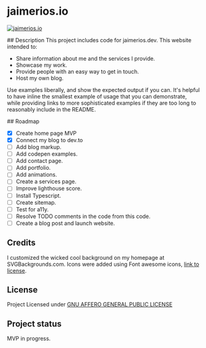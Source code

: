 # jaimerios.io
<!-- TODO: Add other Badges -->
[![jaimerios.io](https://img.shields.io/endpoint?url=https://dashboard.cypress.io/badge/simple/o7umst/main&style=flat&logo=cypress)](https://dashboard.cypress.io/projects/o7umst/runs)

## Description
This project includes code for jaimerios.dev. This website intended to:

- Share information about me and the services I provide.
- Showcase my work.
- Provide people with an easy way to get in touch.
- Host my own blog.


<!-- TODO: Visuals, specially a compelling image about my website -->

<!-- TODO: Usage: URL to my blog -->
Use examples liberally, and show the expected output if you can. It's helpful to have inline the smallest example of usage that you can demonstrate, while providing links to more sophisticated examples if they are too long to reasonably include in the README.

<!-- TODO: Add Support section
Tell people where they can go to for help. It can be any combination of an issue tracker, a chat room, an email address, etc. -->

## Roadmap

- [X] Create home page MVP
- [X] Connect my blog to dev.to
- [ ] Add blog markup.
- [ ] Add codepen examples.
- [ ] Add contact page.
- [ ] Add portfolio.
- [ ] Add animations.
- [ ] Create a services page.
- [ ] Improve lighthouse score.
- [ ] Install Typescript.
- [ ] Create sitemap.
- [ ] Test for a11y.
- [ ] Resolve TODO comments in the code from this code.
- [ ] Create a blog post and launch website.
<!-- [] IDEA: Add this background effect: https://codepen.io/Johnm__/pen/qZqgGJ -->


<!-- Contributing and
TODO: Add instructions for running project locally and submitting PRs
State if you are open to contributions and what your requirements are for accepting them. -->

<!-- Show your appreciation to those who have contributed to the project. -->



## Credits

I customized the wicked cool background on my homepage at SVGBackgrounds.com.
Icons were added using Font awesome icons, [link to license](https://fontawesome.com/license).

## License
Project Licensed under [GNU AFFERO GENERAL PUBLIC LICENSE](LICENSE.md)

## Project status
MVP in progress.
